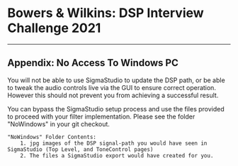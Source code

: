 # Bowers & Wilkins: DSP Interview Challenge 2021
---
## Appendix: No Access To Windows PC
You will not be able to use SigmaStudio to update the DSP path, or be able to tweak the audio controls live via the GUI to ensure correct operation. However this should not prevent you from achieving a successful result.

You can bypass the SigmaStudio setup process and use the files provided to proceed with your filter implementation.
Please see the folder "NoWindows" in your git checkout.

```
"NoWindows" Folder Contents:
    1. jpg images of the DSP signal-path you would have seen in SigmaStudio (Top Level, and ToneControl pages)
    2. The files a SigmaStudio export would have created for you.
```